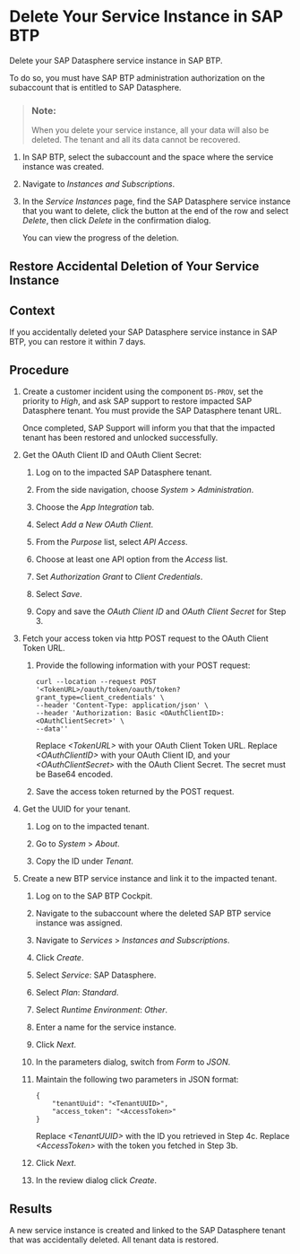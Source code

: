 <!-- loio2665ce1e83314dd396cea0b88ed5af40 -->

# Delete Your Service Instance in SAP BTP

Delete your SAP Datasphere service instance in SAP BTP.

To do so, you must have SAP BTP administration authorization on the subaccount that is entitled to SAP Datasphere.

> ### Note:  
> When you delete your service instance, all your data will also be deleted. The tenant and all its data cannot be recovered.

1.  In SAP BTP, select the subaccount and the space where the service instance was created.

2.  Navigate to *Instances and Subscriptions*.

3.  In the *Service Instances* page, find the SAP Datasphere service instance that you want to delete, click the button at the end of the row and select *Delete*, then click *Delete* in the confirmation dialog.

    You can view the progress of the deletion.


<a name="task_rzb_xhw_cbc"/>

<!-- task\_rzb\_xhw\_cbc -->

## Restore Accidental Deletion of Your Service Instance



<a name="task_rzb_xhw_cbc__context_njz_b3w_cbc"/>

## Context

If you accidentally deleted your SAP Datasphere service instance in SAP BTP, you can restore it within 7 days.



<a name="task_rzb_xhw_cbc__steps_j4s_pjw_cbc"/>

## Procedure

1.  Create a customer incident using the component `DS-PROV`, set the priority to *High*, and ask SAP support to restore impacted SAP Datasphere tenant. You must provide the SAP Datasphere tenant URL.

    Once completed, SAP Support will inform you that that the impacted tenant has been restored and unlocked successfully.

2.  Get the OAuth Client ID and OAuth Client Secret:

    1.  Log on to the impacted SAP Datasphere tenant.

    2.  From the side navigation, choose *System* \> *Administration*.

    3.  Choose the *App Integration* tab.

    4.  Select *Add a New OAuth Client*.

    5.  From the *Purpose* list, select *API Access*.

    6.  Choose at least one API option from the *Access* list.

    7.  Set *Authorization Grant* to *Client Credentials*.

    8.  Select *Save*.

    9.  Copy and save the *OAuth Client ID* and *OAuth Client Secret* for Step 3.


3.  Fetch your access token via http POST request to the OAuth Client Token URL.

    1.  Provide the following information with your POST request:

        ```
        curl --location --request POST '<TokenURL>/oauth/token/oauth/token?grant_type=client_credentials' \
        --header 'Content-Type: application/json' \
        --header 'Authorization: Basic <OAuthClientID>:<OAuthClientSecret>' \
        --data''
        ```

        Replace *<TokenURL\>* with your OAuth Client Token URL. Replace *<OAuthClientID\>* with your OAuth Client ID, and your *<OAuthClientSecret\>* with the OAuth Client Secret. The secret must be Base64 encoded.

    2.  Save the access token returned by the POST request.


4.  Get the UUID for your tenant.

    1.  Log on to the impacted tenant.

    2.  Go to *System* \> *About*.

    3.  Copy the ID under *Tenant*.


5.  Create a new BTP service instance and link it to the impacted tenant.

    1.  Log on to the SAP BTP Cockpit.

    2.  Navigate to the subaccount where the deleted SAP BTP service instance was assigned.

    3.  Navigate to *Services* \> *Instances and Subscriptions*.

    4.  Click *Create*.

    5.  Select *Service*: SAP Datasphere.

    6.  Select *Plan*: *Standard*.

    7.  Select *Runtime Environment*: *Other*.

    8.  Enter a name for the service instance.

    9.  Click *Next*.

    10. In the parameters dialog, switch from *Form* to *JSON*.

    11. Maintain the following two parameters in JSON format:

        ```
        {
            "tenantUuid": "<TenantUUID>",
            "access_token": "<AccessToken>"
        }
        ```

        Replace *<TenantUUID\>* with the ID you retrieved in Step 4c. Replace *<AccessToken\>* with the token you fetched in Step 3b.

    12. Click *Next*.

    13. In the review dialog click *Create*.





<a name="task_rzb_xhw_cbc__result_scl_xrw_cbc"/>

## Results

A new service instance is created and linked to the SAP Datasphere tenant that was accidentally deleted. All tenant data is restored.

